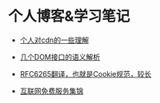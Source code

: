 # 个人博客&学习笔记

* [个人对cdn的一些理解](https://github.com/renaesop/blog/issues/1) 

* [几个DOM接口的语义解析](https://github.com/renaesop/blog/issues/3)

* [RFC6265翻译，也就是Cookie规范，较长](https://github.com/renaesop/blog/issues/4)

* [互联网免费服务集锦](https://github.com/renaesop/blog/issues/2)
